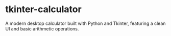 # tkinter-calculator
A modern desktop calculator built with Python and Tkinter, featuring a clean UI and basic arithmetic operations.
